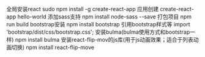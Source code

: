全局安装react
sudo npm install -g create-react-app
应用创建
create-react-app hello-world
添加sass支持
npm install node-sass --save
打包项目
npm run build
bootstrap安装
npm install bootstrap
引用bootstrap样式等
import 'bootstrap/dist/css/bootstrap.css';
安装bulma(bulma使用方式和bootstrap一样)
npm install bulma
安装react-flip-mov的js库(用于js动画效果；适合于列表动画切换)
npm install react-flip-move